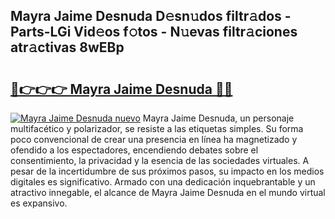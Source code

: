 ## Mayra Jaime Desnuda D𝚎sn𝚞dos filtr𝚊dos - Parts-LGi Vid𝚎os f𝚘tos - N𝚞evas filtr𝚊ciones atr𝚊ctivas 8wEBp

# <h2><a href="http://mb4119j.tromn.icu/?c=Mayra+Jaime+Desnuda">🔗👉👉👉 Mayra Jaime Desnuda 🔗🔗</a></h2>

[![Mayra Jaime Desnuda nuevo](https://i.imgur.com/pEAQMta.gif)](http://mb4119j.tromn.icu/?c=Mayra+Jaime+Desnuda)
Mayra Jaime Desnuda, un personaje multifacético y polarizador, se resiste a las etiquetas simples. Su forma poco convencional de crear una presencia en línea ha magnetizado y ofendido a los espectadores, encendiendo debates sobre el consentimiento, la privacidad y la esencia de las sociedades virtuales. A pesar de la incertidumbre de sus próximos pasos, su impacto en los medios digitales es significativo. Armado con una dedicación inquebrantable y un atractivo innegable, el alcance de Mayra Jaime Desnuda en el mundo virtual es expansivo.

